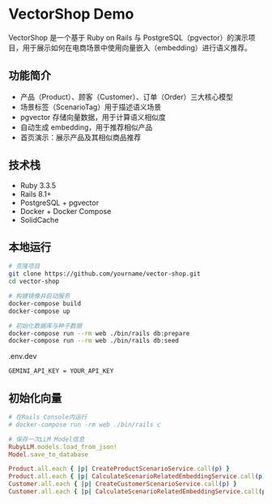 
# VectorShop Demo

VectorShop 是一个基于 Ruby on Rails 与 PostgreSQL（pgvector）的演示项目，用于展示如何在电商场景中使用向量嵌入（embedding）进行语义推荐。

## 功能简介

- 产品（Product）、顾客（Customer）、订单（Order）三大核心模型  
- 场景标签（ScenarioTag）用于描述语义场景  
- pgvector 存储向量数据，用于计算语义相似度  
- 自动生成 embedding，用于推荐相似产品  
- 首页演示：展示产品及其相似商品推荐

## 技术栈

- Ruby 3.3.5  
- Rails 8.1+  
- PostgreSQL + pgvector  
- Docker + Docker Compose  
- SolidCache

## 本地运行

```bash
# 克隆项目
git clone https://github.com/yourname/vector-shop.git
cd vector-shop

# 构建镜像并启动服务
docker-compose build
docker-compose up

# 初始化数据库与种子数据
docker-compose run --rm web ./bin/rails db:prepare
docker-compose run --rm web ./bin/rails db:seed
```

.env.dev
```dotenv
GEMINI_API_KEY = YOUR_API_KEY
```

## 初始化向量

```ruby
# 在Rails Console内运行
# docker-compose run -rm web ./bin/rails c

# 保存一次LLM Model信息
RubyLLM.models.load_from_json!
Model.save_to_database

Product.all.each { |p| CreateProductScenarioService.call(p) }
Product.all.each { |p| CalculateScenarioRelatedEmbeddingService.call(p) }
Customer.all.each { |p| CreateCustomerScenarioService.call(p) }
Customer.all.each { |p| CalculateScenarioRelatedEmbeddingService.call(p) }
```

